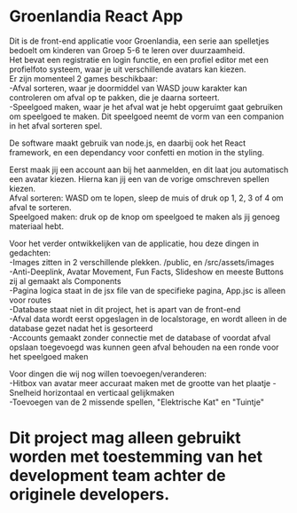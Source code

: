 # Groenlandia React App

Dit is de front-end applicatie voor Groenlandia, een serie aan spelletjes bedoelt om kinderen van Groep 5-6 te leren over duurzaamheid.<br>
Het bevat een registratie en login functie, en een profiel editor met een profielfoto systeem, waar je uit verschillende avatars kan kiezen.<br>
Er zijn momenteel 2 games beschikbaar:<br>
-Afval sorteren, waar je doormiddel van WASD jouw karakter kan controleren om afval op te pakken, die je daarna sorteert.<br>
-Speelgoed maken, waar je het afval wat je hebt opgeruimt gaat gebruiken om speelgoed te maken. Dit speelgoed neemt de vorm van een companion in het afval sorteren spel.<br>

De software maakt gebruik van node.js, en daarbij ook het React framework, en een dependancy voor confetti en motion in the styling.<br>

Eerst maak jij een account aan bij het aanmelden, en dit laat jou automatisch een avatar kiezen. Hierna kan jij een van de vorige omschreven spellen kiezen.<br>
Afval sorteren: WASD om te lopen, sleep de muis of druk op 1, 2, 3 of 4 om afval te sorteren.<br>
Speelgoed maken: druk op de knop om speelgoed te maken als jij genoeg materiaal hebt.<br>

Voor het verder ontwikkelijken van de applicatie, hou deze dingen in gedachten:<br>
-Images zitten in 2 verschillende plekken. /public, en /src/assets/images<br>
-Anti-Deeplink, Avatar Movement, Fun Facts, Slideshow en meeste Buttons zij al gemaakt als Components<br>
-Pagina logica staat in de jsx file van de specifieke pagina, App.jsc is alleen voor routes<br>
-Database staat niet in dit project, het is apart van de front-end<br>
-Afval data wordt eerst opgeslagen in de localstorage, en wordt alleen in de database gezet nadat het is gesorteerd<br>
-Accounts gemaakt zonder connectie met de database of voordat afval opslaan toegevoegd was kunnen geen afval behouden na een ronde voor het speelgoed maken<br>

Voor dingen die wij nog willen toevoegen/veranderen:<br>
-Hitbox van avatar meer accuraat maken met de grootte van het plaatje<nr>
-Snelheid horizontaal en verticaal gelijkmaken<br>
-Toevoegen van de 2 missende spellen, "Elektrische Kat" en "Tuintje"<br>

# Dit project mag alleen gebruikt worden met toestemming van het development team achter de originele developers.